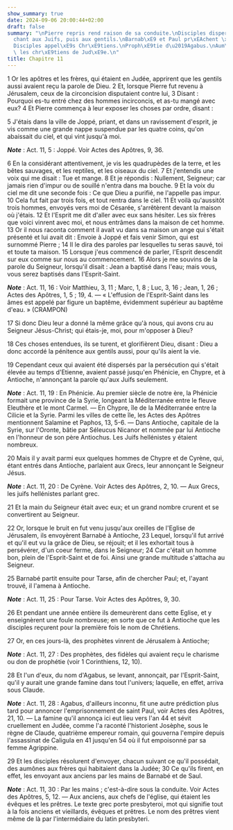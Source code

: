```yaml
---
show_summary: true
date: 2024-09-06 20:00:44+02:00
draft: false
summary: "\nPierre repris rend raison de sa conduite.\nDisciples dispers\xE9s pr\xEA\
  chant aux Juifs, puis aux gentils.\nBarnab\xE9 et Paul pr\xEAchent \xE0 Antioche.\n\
  Disciples appel\xE9s Chr\xE9tiens.\nProph\xE9tie d\u2019Agabus.\nAum\xF4nes pour\
  \ les chr\xE9tiens de Jud\xE9e.\n"
title: Chapitre 11
---
```





1 Or les apôtres et les frères, qui étaient en Judée, apprirent que les gentils aussi avaient reçu la parole de Dieu. 2 Et, lorsque Pierre fut revenu à Jérusalem, ceux de la circoncision disputaient contre lui, 3 Disant : Pourquoi es-tu entré chez des hommes incirconcis, et as-tu mangé avec eux? 4 Et Pierre commença à leur exposer les choses par ordre, disant :


5 J'étais dans la ville de Joppé, priant, et dans un ravissement d'esprit, je vis comme une grande nappe suspendue par les quatre coins, qu'on abaissait du ciel, et qui vint jusqu'à moi.

***Note*** :  Act. 11, 5 : Joppé. Voir Actes des Apôtres, 9, 36.

6 En la considérant attentivement, je vis les quadrupèdes de la terre, et les bêtes sauvages, et les reptiles, et les oiseaux du ciel. 7 Et j'entendis une voix qui me disait : Tue et mange. 8 Et je répondis : Nullement, Seigneur; car jamais rien d'impur ou de souillé n'entra dans ma bouche. 9 Et la voix du ciel me dit une seconde fois : Ce que Dieu a purifié, ne l'appelle pas impur. 10 Cela fut fait par trois fois, et tout rentra dans le ciel. 11 Et voilà qu'aussitôt trois hommes, envoyés vers moi de Césarée, s'arrêtèrent devant la maison où j'étais. 12 Et l'Esprit me dit d'aller avec eux sans hésiter. Les six frères que voici vinrent avec moi, et nous entrâmes dans la maison de cet homme. 13 Or il nous raconta comment il avait vu dans sa maison un ange qui s'était présenté et lui avait dit : Envoie à Joppé et fais venir Simon, qui est surnommé Pierre ; 14 Il le dira des paroles par lesquelles tu seras sauvé, toi et toute ta maison. 15 Lorsque j'eus commencé de parler, l'Esprit descendit sur eux comme sur nous au
commencement. 16 Alors je me souvins de la parole du Seigneur, lorsqu'il disait : Jean a baptisé dans l'eau; mais vous, vous serez baptisés dans l'Esprit-Saint.

***Note*** :  Act. 11, 16 : Voir Matthieu, 3, 11 ; Marc, 1, 8 ; Luc, 3, 16 ; Jean, 1, 26 ; Actes des Apôtres, 1, 5 ; 19, 4. ― « L'effusion de l'Esprit-Saint dans les âmes est appelé par figure un baptême, évidemment supérieur au baptême d'eau. » (CRAMPON)

17 Si donc Dieu leur a donné la même grâce qu'à nous, qui avons cru au Seigneur Jésus-Christ; qui étais-je, moi, pour m'opposer à Dieu?


18 Ces choses entendues, ils se turent, et glorifièrent Dieu, disant : Dieu a donc accordé la pénitence aux gentils aussi, pour qu'ils aient la vie.


19 Cependant ceux qui avaient été dispersés par la persécution qui s'était élevée au temps d'Etienne, avaient passé jusqu'en Phénicie, en Chypre, et à Antioche, n'annonçant la parole qu'aux Juifs seulement.

***Note*** :  Act. 11, 19 : En Phénicie. Au premier siècle de notre ère, la Phénicie formait une province de la Syrie, longeant la Méditerranée entre le fleuve Eleuthère et le mont Carmel. ― En Chypre, île de la Méditerranée entre la Cilicie et la Syrie. Parmi les villes de cette île, les Actes des Apôtres mentionnent Salamine et Paphos, 13, 5-6. ― Dans Antioche, capitale de la Syrie, sur l'Oronte, bâtie par Séleucus Nicanor et nommée par lui Antioche en l'honneur de son père Antiochus. Les Juifs hellénistes y étaient nombreux.

20 Mais il y avait parmi eux quelques hommes de Chypre et de Cyrène, qui, étant entrés dans Antioche, parlaient aux Grecs, leur annonçant le Seigneur Jésus.

***Note*** :  Act. 11, 20 : De Cyrène. Voir Actes des Apôtres, 2, 10. ― Aux Grecs, les juifs hellénistes parlant grec.

21 Et la main du Seigneur était avec eux; et un grand nombre crurent et se convertirent au Seigneur.


22 Or, lorsque le bruit en fut venu jusqu'aux oreilles de l'Eglise de Jérusalem, ils envoyèrent Barnabé à Antioche, 23 Lequel, lorsqu'il fut arrivé et qu'il eut vu la grâce de Dieu, se réjouit; et il les exhortait tous à persévérer, d'un coeur ferme, dans le Seigneur; 24 Car c'était un homme bon, plein de l'Esprit-Saint et de foi. Ainsi une grande multitude s'attacha au Seigneur.


25 Barnabé partit ensuite pour Tarse, afin de chercher Paul; et, l'ayant trouvé, il l'amena à Antioche.

***Note*** :  Act. 11, 25 : Pour Tarse. Voir Actes des Apôtres, 9, 30.

26 Et pendant une année entière ils demeurèrent dans cette Eglise, et y enseignèrent une foule nombreuse; en sorte que ce fut à Antioche que les disciples reçurent pour la première fois le nom de Chrétiens.


27 Or, en ces jours-là, des prophètes vinrent de Jérusalem à Antioche;

***Note*** :  Act. 11, 27 : Des prophètes, des fidèles qui avaient reçu le charisme ou don de prophétie (voir 1 Corinthiens, 12, 10).

28 Et l'un d'eux, du nom d'Agabus, se levant, annonçait, par l'Esprit-Saint, qu'il y aurait une grande famine dans tout l'univers; laquelle, en effet, arriva sous Claude.

***Note*** :  Act. 11, 28 : Agabus, d'ailleurs inconnu, fit une autre prédiction plus tard pour annoncer l'emprisonnement de saint Paul, voir Actes des Apôtres, 21, 10. ― La famine qu'il annonça ici eut lieu vers l'an 44 et sévit cruellement en Judée, comme l'a raconté l'historient Josèphe, sous le règne de Claude, quatrième empereur romain, qui gouverna l'empire depuis l'assassinat de Caligula en 41 jusqu'en 54 où il fut empoisonné par sa femme Agrippine.

29 Et les disciples résolurent d'envoyer, chacun suivant ce qu'il possédait, des aumônes aux frères qui habitaient dans la Judée; 30 Ce qu'ils firent, en effet, les envoyant aux anciens par les mains de Barnabé et de Saul.

***Note*** :  Act. 11, 30 : Par les mains ; c'est-à-dire sous la conduite. Voir Actes des Apôtres, 5, 12. ― Aux anciens, aux chefs de l'église, qui étaient les évêques et les prêtres. Le texte grec porte presbyteroi, mot qui signifie tout à la fois anciens et vieillards, évêques et prêtres. Le nom des prêtres vient même de là par l'intermédiaire du latin presbyteri.

